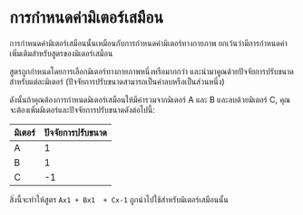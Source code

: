 # การกำหนดค่ามิเตอร์เสมือน

การกำหนดค่ามิเตอร์เสมือนนั้นเหมือนกับการกำหนดค่ามิเตอร์ทางกายภาพ ยกเว้นว่ามีการกำหนดค่าเพิ่มเติมสำหรับสูตรของมิเตอร์เสมือน



สูตรถูกกำหนดโดยการเลือกมิเตอร์ทางกายภาพหนึ่งหรือมากกว่า และนำมาคูณด้วยปัจจัยการปรับขนาดสำหรับแต่ละมิเตอร์ (ปัจจัยการปรับขนาดสามารถเป็นค่าลบหรือเป็นส่วนหนึ่ง)

ดังนั้นถ้าคุณต้องการกำหนดมิเตอร์เสมือนให้มีค่ารวมจากมิเตอร์ A และ B และลบด้วยมิเตอร์ C, คุณจะต้องเพิ่มมิเตอร์และปัจจัยการปรับขนาดดังต่อไปนี้:

| มิเตอร์ | ปัจจัยการปรับขนาด |
| ----- | -------------- |
| A     | 1              |
| B     | 1              |
| C     | -1             |

สิ่งนี้จะทำให้สูตร `Ax1 + Bx1  + Cx-1` ถูกนำไปใช้สำหรับมิเตอร์เสมือนนั้น
